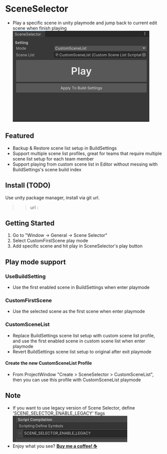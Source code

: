 # SceneSelector
- Play a specific scene in unity playmode and jump back to current edit scene when finish playing
![image](./screenshots/image1.png)

## Featured
- Backup & Restore scene list setup in BuildSettings
- Support multiple scene list profiles, great for teams that require multiple scene list setup for each team member
- Support playing from custom scene list in Editor without messing with BuildSettings's scene build index

## Install (TODO)
Use unity package manager, install via git url.
>> url : 

## Getting Started
1) Go to "Window -> General -> Scene Selector"
2) Select CustomFirstScene play mode
3) Add specific scene and hit play in SceneSelector's play button

## Play mode support
### UseBuildSetting
- Use the first enabled scene in BuildSettings when enter playmode

### CustomFirstScene
- Use the selected scene as the first scene when enter playmode

### CustomSceneList
- Replace BuildSettings scene list setup with custom scene list profile, and use the first enabled scene in custom scene list when enter playmode
- Revert BuildSettings scene list setup to original after exit playmode

#### Create the new CustomSceneList Profile
- From ProjectWindow "Create > SceneSelector > CustomSceneList", then you can use this profile with CustomSceneList playmode

## Note
- If you want to use legacy version of Scene Selector, define 'SCENE_SELECTOR_ENABLE_LEGACY' flags
![image](./screenshots/image2.png)
- Enjoy what you see? [__Buy me a coffee! :coffee:__](https://www.buymeacoffee.com/CSaratakij)
